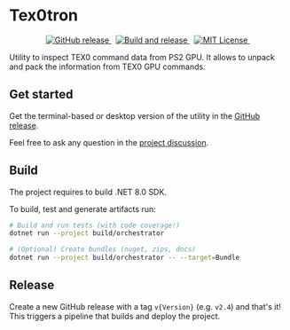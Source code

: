# Tex0tron

<!-- markdownlint-disable MD033 -->
<p align="center">
  <a href="https://github.com/pleonex/Tex0tron/releases">
    <img alt="GitHub release" src="https://img.shields.io/github/v/release/pleonex/Tex0tron">
  </a>
  &nbsp;
  <a href="https://github.com/pleonex/Tex0tron/actions/workflows/build-and-release.yml">
    <img alt="Build and release" src="https://github.com/pleonex/Tex0tron/actions/workflows/build-and-release.yml/badge.svg?branch=main" />
  </a>
  &nbsp;
  <a href="https://choosealicense.com/licenses/mit/">
    <img alt="MIT License" src="https://img.shields.io/badge/license-MIT-blue.svg?style=flat" />
  </a>
  &nbsp;
</p>

Utility to inspect TEX0 command data from PS2 GPU. It allows to unpack and pack
the information from TEX0 GPU commands.

## Get started

Get the terminal-based or desktop version of the utility in the
[GitHub release](https://github.com/pleonex/Tex0tron/releases).

Feel free to ask any question in the
[project discussion](https://github.com/pleonex/Tex0tron/discussions).

## Build

The project requires to build .NET 8.0 SDK.

To build, test and generate artifacts run:

```sh
# Build and run tests (with code coverage!)
dotnet run --project build/orchestrator

# (Optional) Create bundles (nuget, zips, docs)
dotnet run --project build/orchestrator -- --target=Bundle
```

## Release

Create a new GitHub release with a tag `v{Version}` (e.g. `v2.4`) and that's it!
This triggers a pipeline that builds and deploy the project.
